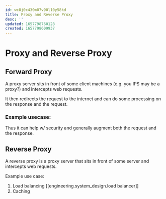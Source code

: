 ```yaml
---
id: wc8j0c430m07v90l10y58kd
title: Proxy and Reverse Proxy
desc: ''
updated: 1657798760128
created: 1657798609937
---
```



# Proxy and Reverse Proxy
## Forward Proxy
 
 A proxy server sits in front of some client machines (e.g. you IPS may be a proxy?) and intercepts web requests.

 It then redirects the request to the internet and can do some processing on the response and the request.

 ### Example  usecase:

 Thus it can help w/ security and generally augment both the request and the response.



 ## Reverse Proxy 

 A reverse proxy is a proxy server that sits in front of some server and intercepts web requests.

 Example use case:

 1. Load balancing
 [[engineering.system_design.load balancer]]
 2. Caching





